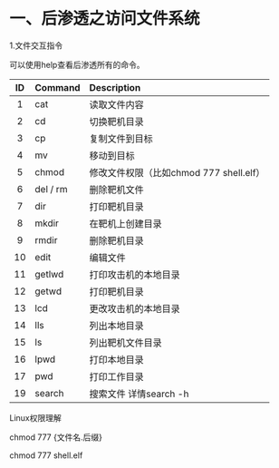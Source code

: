 # 一、后渗透之访问文件系统

1.文件交互指令

可以使用help查看后渗透所有的命令。

|  ID  | Command  | Description                             |
| :--: | :------- | :-------------------------------------- |
|  1   | cat      | 读取文件内容                            |
|  2   | cd       | 切换靶机目录                            |
|  3   | cp       | 复制文件到目标                          |
|  4   | mv       | 移动到目标                              |
|  5   | chmod    | 修改文件权限（比如chmod 777 shell.elf） |
|  6   | del / rm | 删除靶机文件                            |
|  7   | dir      | 打印靶机目录                            |
|  8   | mkdir    | 在靶机上创建目录                        |
|  9   | rmdir    | 删除靶机目录                            |
|  10  | edit     | 编辑文件                                |
|  11  | getlwd   | 打印攻击机的本地目录                    |
|  12  | getwd    | 打印靶机目录                            |
|  13  | lcd      | 更改攻击机的本地目录                    |
|  14  | lls      | 列出本地目录                            |
|  15  | ls       | 列出靶机文件目录                        |
|  16  | lpwd     | 打印本地目录                            |
|  17  | pwd      | 打印工作目录                            |
|  19  | search   | 搜索文件 详情search -h                  |

Linux权限理解

chmod  777   {文件名.后缀}

chmod  777    shell.elf